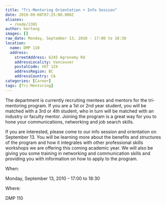```yaml
---
title: "Tri-Mentoring Orientation + Info Session"
date: 2010-09-08T07:25:00.000Z
aliases:
  - /node/1381
author: bertong
images: []
raw_date: Monday, September 13, 2010 - 17:00 to 18:30
location:
  name: DMP 110
  address:
    streetAddress: 6245 Agronomy Rd
    addressLocality: Vancouver
    postalCode: V6T 1Z4
    addressRegion: BC
    addressCountry: CA
categories: [Career]
tags: [Tri-Mentoring]
---
```


The department is currently recruiting mentees and mentors for the tri-mentoring program. If you are a 1st or 2nd year student, you will be matched with a 3rd or 4th student, who in turn will be matched with an industry or faculty mentor. Joining the program is a great way for you to hone your communications, networking and job search skills.

If you are interested, please come to our info session and orientation on September 13. You will be learning more about the benefits and structures of the program and how it integrates with other professional skills workshops we are offering this coming academic year. We will also be giving you some training in networking and communication skills and providing you with information on how to apply to the program.

When: 

Monday, September 13, 2010 - 17:00 to 18:30

Where: 

DMP 110
